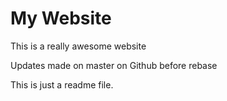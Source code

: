 # My Website

This is a really awesome website

Updates made on master on Github before rebase

This is just a readme file.
